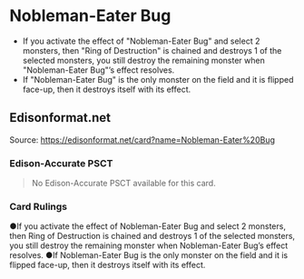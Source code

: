 # Nobleman-Eater Bug

*   If you activate the effect of "Nobleman-Eater Bug" and select 2 monsters, then "Ring of Destruction" is chained and destroys 1 of the selected monsters, you still destroy the remaining monster when "Nobleman-Eater Bug"’s effect resolves.
*   If "Nobleman-Eater Bug" is the only monster on the field and it is flipped face-up, then it destroys itself with its effect.

## Edisonformat.net

Source: https://edisonformat.net/card?name=Nobleman-Eater%20Bug

### Edison-Accurate PSCT

> No Edison-Accurate PSCT available for this card.

### Card Rulings

●If you activate the effect of Nobleman-Eater Bug and select 2 monsters, then Ring of Destruction is chained and destroys 1 of the selected monsters, you still destroy the remaining monster when Nobleman-Eater Bug’s effect resolves.
●If Nobleman-Eater Bug is the only monster on the field and it is flipped face-up, then it destroys itself with its effect.
            